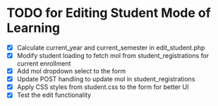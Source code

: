 # TODO for Editing Student Mode of Learning

- [x] Calculate current_year and current_semester in edit_student.php
- [x] Modify student loading to fetch mol from student_registrations for current enrollment
- [x] Add mol dropdown select to the form
- [x] Update POST handling to update mol in student_registrations
- [x] Apply CSS styles from student.css to the form for better UI
- [x] Test the edit functionality
